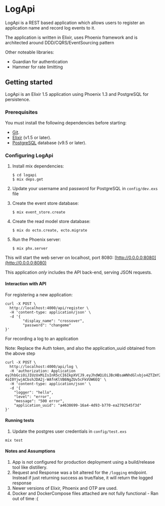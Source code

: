# LogApi

LogApi is a REST based application which allows users to register an application name and record log events to it.

The application is written in Elixir, uses Phoenix framework and is architected around DDD/CQRS/EventSourcing pattern

Other noteable libraries:

* Guardian for authentication
* Hammer for rate limitting

## Getting started

LogApi is an Elixir 1.5 application using Phoenix 1.3 and PostgreSQL for persistence.

### Prerequisites

You must install the following dependencies before starting:

- [Git](https://git-scm.com/).
- [Elixir](https://elixir-lang.org/install.html) (v1.5 or later).
- [PostgreSQL](https://www.postgresql.org/) database (v9.5 or later).

### Configuring LogApi

1. Install mix dependencies:

    ```console
    $ cd logapi
    $ mix deps.get
    ```

2. Update your username and password for PostgreSQL in `config/dev.exs` file

3. Create the event store database:

    ```console
    $ mix event_store.create
    ```

4. Create the read model store database:

    ```console
    $ mix do ecto.create, ecto.migrate
    ```

5. Run the Phoenix server:

    ```console
    $ mix phx.server
    ```

  This will start the web server on localhost, port 8080: [http://0.0.0.0:8080](http://0.0.0.0:8080)

This application *only* includes the API back-end, serving JSON requests.


#### Interaction with API

For registering a new application:

```
curl -X POST \
  http://localhost:4000/api/register \
  -H 'content-type: application/json' \
  -d '{
		"display_name": "crossover",
		"password": "changeme"
}'
```

For recording a log to an application

Note: Replace the Auth token, and also the application_uuid obtained from the above step

```
curl -X POST \
  http://localhost:4000/api/log \
  -H 'authorization: Application eyJhbGciOiJIUzUxMiIsInR5cCI6IkpXVCJ9.eyJhdWQiOiJBcHBsaWNhdGlvbjo4ZTZmY2JhNS00ZWM4LTQ1MzUtODA3Zi1hNjZkYWQzNTE4MjAiLCJleHAiOjE1MDU2NzQ0MDAsImlhdCI6MTUwMzA4MjQwMCwiaXNzIjoiTG9nQXBpIiwianRpIjoiZDBjN2YzMzYtMDYwNi00YTU0LWJmN2EtYzgyN2QzMjE0NmQ5IiwicGVtIjp7fSwic3ViIjoiQXBwbGljYXRpb246OGU2ZmNiYTUtNGVjOC00NTM1LTgwN2YtYTY2ZGFkMzUxODIwIiwidHlwIjoidG9rZW4ifQ.ORTFE2tyt9AA6yn4AQvSaoIiemNMxJLHCoxoeAqurZ-4oI0YjwjACbshJDA2j-WAfnKlVB6NgZUv5cFkVUW6EQ' \
  -H 'content-type: application/json' \
  -d '{
	"logger": "hello",
	"level": "error",
	"message": "500 error",
	"application_uuid": "a4638699-16a4-4d93-b770-ea2702545f3d"
}'
```

#### Running tests

1. Update the postgres user credentials in `config/test.exs`

```
mix test
```

#### Notes and Assumptions

1. App is not configured for production deployment using a build/release tool like distillery.
2. Request and Response was a bit altered for the `/logging` endpoint. Instead if just returning success as true/false, it will return the logged response
3. Newer versions of Elixir, Phoenix and OTP are used.
4. Docker and DockerCompose files attached are not fully functional - Ran out of time :(
